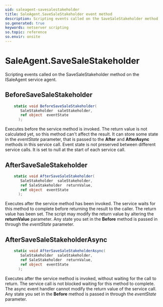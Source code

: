 ```yaml
---
uid: saleagent-savesalestakeholder
title: SaleAgent.SaveSaleStakeholder event method
description: Scripting events called on the SaveSaleStakeholder method on the SaleAgent service agent.
so.generated: true
keywords: netserver scripting
so.topic: reference
so.envir: onsite
---
```

# SaleAgent.SaveSaleStakeholder

Scripting events called on the <see cref='M:ISaleAgent.SaveSaleStakeholder'>SaveSaleStakeholder</see> method on the <see cref='ISaleAgent'>ISaleAgent</see>  service agent.

## BeforeSaveSaleStakeholder
```cs
    static void BeforeSaveSaleStakeholder(
       SaleStakeholder  saleStakeholder,
       ref object  eventState
      );
```
Executes before the service method is invoked.
The return value is not calculated yet, so this method can't affect the result.
It can store some state in the *eventState* parameter, that is passed to the **After** and **AfterAsync** methods in this service call.
Event state is not preserved between different service calls. It is set to null at the start of each service call.
## AfterSaveSaleStakeholder
```cs
    static void AfterSaveSaleStakeholder(
       SaleStakeholder  saleStakeholder,
       ref SaleStakeholder  returnValue,
       ref object  eventState
      );
```
Executes after the service method has been invoked. The service waits for this method to complete before returning the result to the caller.
The return value has been set. The script may modify the return value by altering the **returnValue** parameter.
Any state you set in the **Before** method is passed in through the *eventState* parameter.
## AfterSaveSaleStakeholderAsync
```cs
    static void AfterSaveSaleStakeholderAsync(
       SaleStakeholder  saleStakeholder,
       ref SaleStakeholder  returnValue,
       ref object  eventState
      );
```
Executes after the service method is invoked, without waiting for the call to return.
The service call is not blocked waiting for this method to complete.
The async event handler cannot modify the return value of the service call.
Any state you set in the **Before** method is passed in through the *eventState* parameter.

